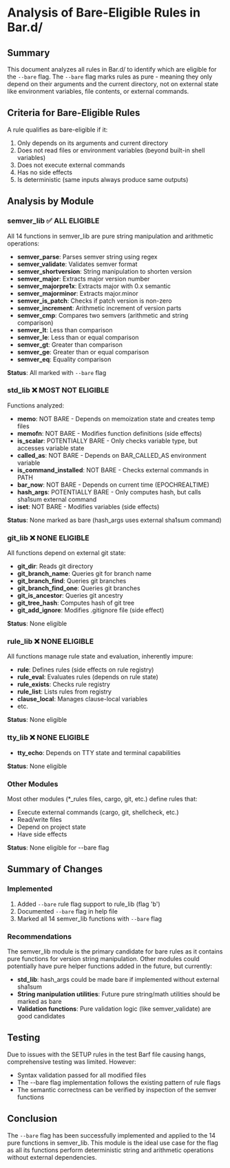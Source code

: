 # Analysis of Bare-Eligible Rules in Bar.d/

## Summary

This document analyzes all rules in Bar.d/ to identify which are eligible for the `--bare` flag. The `--bare` flag marks rules as pure - meaning they only depend on their arguments and the current directory, not on external state like environment variables, file contents, or external commands.

## Criteria for Bare-Eligible Rules

A rule qualifies as bare-eligible if it:
1. Only depends on its arguments and current directory
2. Does not read files or environment variables (beyond built-in shell variables)
3. Does not execute external commands
4. Has no side effects
5. Is deterministic (same inputs always produce same outputs)

## Analysis by Module

### semver_lib ✅ ALL ELIGIBLE

All 14 functions in semver_lib are pure string manipulation and arithmetic operations:

- **semver_parse**: Parses semver string using regex
- **semver_validate**: Validates semver format
- **semver_shortversion**: String manipulation to shorten version
- **semver_major**: Extracts major version number
- **semver_majorpre1x**: Extracts major with 0.x semantic
- **semver_majorminor**: Extracts major.minor
- **semver_is_patch**: Checks if patch version is non-zero
- **semver_increment**: Arithmetic increment of version parts
- **semver_cmp**: Compares two semvers (arithmetic and string comparison)
- **semver_lt**: Less than comparison
- **semver_le**: Less than or equal comparison
- **semver_gt**: Greater than comparison
- **semver_ge**: Greater than or equal comparison
- **semver_eq**: Equality comparison

**Status**: All marked with `--bare` flag

### std_lib ❌ MOST NOT ELIGIBLE

Functions analyzed:
- **memo**: NOT BARE - Depends on memoization state and creates temp files
- **memofn**: NOT BARE - Modifies function definitions (side effects)
- **is_scalar**: POTENTIALLY BARE - Only checks variable type, but accesses variable state
- **called_as**: NOT BARE - Depends on BAR_CALLED_AS environment variable
- **is_command_installed**: NOT BARE - Checks external commands in PATH
- **bar_now**: NOT BARE - Depends on current time (EPOCHREALTIME)
- **hash_args**: POTENTIALLY BARE - Only computes hash, but calls sha1sum external command
- **iset**: NOT BARE - Modifies variables (side effects)

**Status**: None marked as bare (hash_args uses external sha1sum command)

### git_lib ❌ NONE ELIGIBLE

All functions depend on external git state:
- **git_dir**: Reads git directory
- **git_branch_name**: Queries git for branch name
- **git_branch_find**: Queries git branches
- **git_branch_find_one**: Queries git branches
- **git_is_ancestor**: Queries git ancestry
- **git_tree_hash**: Computes hash of git tree
- **git_add_ignore**: Modifies .gitignore file (side effect)

**Status**: None eligible

### rule_lib ❌ NONE ELIGIBLE

All functions manage rule state and evaluation, inherently impure:
- **rule**: Defines rules (side effects on rule registry)
- **rule_eval**: Evaluates rules (depends on rule state)
- **rule_exists**: Checks rule registry
- **rule_list**: Lists rules from registry
- **clause_local**: Manages clause-local variables
- etc.

**Status**: None eligible

### tty_lib ❌ NONE ELIGIBLE

- **tty_echo**: Depends on TTY state and terminal capabilities

**Status**: None eligible

### Other Modules

Most other modules (*_rules files, cargo, git, etc.) define rules that:
- Execute external commands (cargo, git, shellcheck, etc.)
- Read/write files
- Depend on project state
- Have side effects

**Status**: None eligible for --bare flag

## Summary of Changes

### Implemented
1. Added `--bare` rule flag support to rule_lib (flag 'b')
2. Documented `--bare` flag in help file
3. Marked all 14 semver_lib functions with `--bare` flag

### Recommendations

The semver_lib module is the primary candidate for bare rules as it contains pure functions for version string manipulation. Other modules could potentially have pure helper functions added in the future, but currently:

- **std_lib**: hash_args could be made bare if implemented without external sha1sum
- **String manipulation utilities**: Future pure string/math utilities should be marked as bare
- **Validation functions**: Pure validation logic (like semver_validate) are good candidates

## Testing

Due to issues with the SETUP rules in the test Barf file causing hangs, comprehensive testing was limited. However:
- Syntax validation passed for all modified files
- The --bare flag implementation follows the existing pattern of rule flags
- The semantic correctness can be verified by inspection of the semver functions

## Conclusion

The `--bare` flag has been successfully implemented and applied to the 14 pure functions in semver_lib. This module is the ideal use case for the flag as all its functions perform deterministic string and arithmetic operations without external dependencies.
